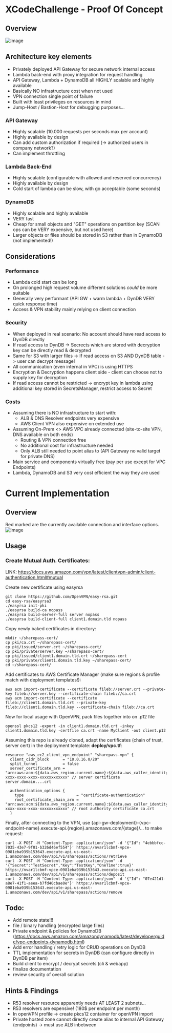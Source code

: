 # XCodeChallenge - Proof Of Concept 

## Overview
![image](https://user-images.githubusercontent.com/25135647/185209970-d8633922-71aa-4655-b195-4cce79df87c2.png)

## Architecture key elements 
- Privately deployed API Gateway for secure network internal access
- Lambda back-end with proxy integration for request handling
- API Gateway, Lambda + DynamoDB all HIGHLY scalable and highly available 
- Basically NO infrastructure cost when not used 
- VPN connection single point of failure 
- Built with least privileges on resources in mind 
- Jump-Host / Bastion-Host for debugging purposes... 

### API Gateway 
- Highly scalable (10.000 requests per seconds max per account) 
- Highly available by design 
- Can add custom authorization if required (-> authorized users in company network?) 
- Can implement throttling 

### Lambda Back-End 
- Highly scalable (configurable with allowed and reserved concurrency)
- Highly available by design 
- Cold start of lambda can be slow, with go acceptable (some seconds) 

### DynamoDB 
- Highly scalable and highly available 
- VERY fast 
- Cheap for small objects and "GET" operations on partition key (SCAN ops can be VERY expensive, but not used here) 
- Larger objects or files should be stored in S3 rather than in DynamoDB (not implemented!) 


## Considerations

### Performance 
- Lambda cold start can be long
- On prolonged high request volume different solutions *could* be more suitable
- Generally very performant (API GW + warm lambda + DynDB VERY quick response time) 
- Access & VPN stability mainly relying on client connection 

### Security 
- When deployed in real scenario: No account should have read access to DynDB directly
- If read access to DynDB -> Secrects which are stored with decryption key can be directly read & decrypted 
- Same for S3 with larger files -> If read access on S3 AND DynDB table -> user can decrypt message! 
- All communication (even internal in VPC) is using HTTPS 
- Encryption & Decryption happens client side - client can choose not to supply key for decryption 
- If read access cannot be restricted -> encrypt key in lambda using additional key stored in SecretsManager, restrict access to Secret

### Costs 
- Assuming there is NO infrastructure to start with: 
  - ALB & DNS Resolver endpoints very expensive
  - AWS Client VPN also expensive on extended use 
- Assuming On-Prem <> AWS VPC already connected (site-to-site VPN, DNS available on both ends)
  - Routing & VPN connection free 
  - No additional cost for infrastructure needed 
  - Only ALB still needed to point alias to (API Gateway no valid target for private DNS) 
- Main service and components virtually free (pay per use except for VPC Endpoints)
- Lambda, DynamoDB and S3 very cost efficient the way they are used

# Current Implementation

## Overview
Red marked are the currently available connection and interface options. 
![image](https://user-images.githubusercontent.com/25135647/185219629-99b2ecac-f11c-42d2-9deb-44fef7a6785e.png)

## Usage 

### Create Mutual Auth. Certificates: 
LINK: https://docs.aws.amazon.com/vpn/latest/clientvpn-admin/client-authentication.html#mutual

Create new certificate using easyrsa 
```
git clone https://github.com/OpenVPN/easy-rsa.git
cd easy-rsa/easyrsa3
./easyrsa init-pki
./easyrsa build-ca nopass
./easyrsa build-server-full server nopass
./easyrsa build-client-full client1.domain.tld nopass
```

Copy newly baked certificates in directory: 
```
mkdir ~/sharepass-cert/
cp pki/ca.crt ~/sharepass-cert/
cp pki/issued/server.crt ~/sharepass-cert/
cp pki/private/server.key ~/sharepass-cert/
cp pki/issued/client1.domain.tld.crt ~/sharepass-cert
cp pki/private/client1.domain.tld.key ~/sharepass-cert/
cd ~/sharepass-cert/
```

Add certificates to AWS Certificate Manager (make sure regions & profile match with deployment templates!): 
```
aws acm import-certificate --certificate fileb://server.crt --private-key fileb://server.key --certificate-chain fileb://ca.crt
aws acm import-certificate --certificate fileb://client1.domain.tld.crt --private-key fileb://client1.domain.tld.key --certificate-chain fileb://ca.crt
```

Now for local usage with OpenVPN, pack files together into on .p12 file 
```
openssl pkcs12 -export -in client1.domain.tld.crt -inkey client1.domain.tld.key -certfile ca.crt -name MyClient -out client.p12
```

Assuming this repo is already cloned, adapt the certificates (chain of trust, server cert) in the deployment template: 
**deploy/vpc.tf**:
```
resource "aws_ec2_client_vpn_endpoint" "sharepass-vpn" {
  client_cidr_block      = "10.0.16.0/20"
  split_tunnel           = false
  server_certificate_arn = "arn:aws:acm:${data.aws_region.current.name}:${data.aws_caller_identity.current.account_id}:certificate/xxxxxxxx-xxxx-xxxx-xxxx-xxxxxxxxxxxx" // server certificate server.domain....crt

  authentication_options {
    type                       = "certificate-authentication"
    root_certificate_chain_arn = "arn:aws:acm:${data.aws_region.current.name}:${data.aws_caller_identity.current.account_id}:certificate/xxxxxxxx-xxxx-xxxx-xxxx-xxxxxxxxxxxx" // root authority certificate ca.crt
  }
```

Finally, after connecting to the VPN, use {api-gw-deployment}-{vpc-endpoint-name}.execute-api.{region}.amazonaws.com/{stage}/... to make request: 
```
curl -X POST -H "Content-Type: application/json" -d '{"Id": "4ebbbfcc-7035-43e7-9f01-b326d46ef554"}' https://nvar1lcbmf-vpce-0981eba939b153643.execute-api.us-east-1.amazonaws.com/dev/api/v1/sharepass/actions/retrieve 
curl -X POST -H "Content-Type: application/json" -d '{"Secret":"TestSecret","Key":"TestKey","OneTime":true}' https://nvar1lcbmf-vpce-0981eba939b153643.execute-api.us-east-1.amazonaws.com/dev/api/v1/sharepass/actions/deposit
curl -X POST -H "Content-Type: application/json" -d '{"Id": "07e421d1-a8e7-41f1-aeea-b7fd40cbae0e"}' https://nvar1lcbmf-vpce-0981eba939b153643.execute-api.us-east-1.amazonaws.com/dev/api/v1/sharepass/actions/remove 
```


## Todo: 
- Add remote state!!! 
- file / binary handling (encrypted large files) 
- Private endpoint & policies for DynamoDB (https://docs.aws.amazon.com/amazondynamodb/latest/developerguide/vpc-endpoints-dynamodb.html)
- Add error handling / retry logic for CRUD operations on DynDB
- TTL implementation for secrets in DynDB (can configure directly in DynDB per item) 
- Build client to encrypt / decrypt secrets (cli & webapp) 
- finalize documentation 
- review security of overall solution

## Hints & Findings 
- R53 resolver resource apparently needs AT LEAST 2 subnets... 
- R53 resolvers are expensive! (180$ per endpoint per month) 
- In openVPN profile -> create pkcs12 container for openVPN import 
- Private hosted zone cannot directly create alias to internal API Gateway (endpoints) -> must use ALB inbetween

